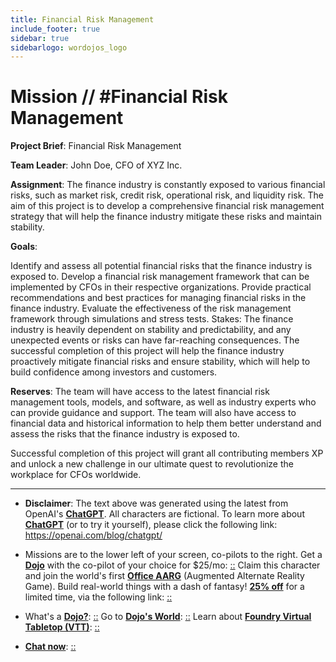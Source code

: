 ```yaml
---
title: Financial Risk Management
include_footer: true
sidebar: true
sidebarlogo: wordojos_logo
---
```

# Mission // #Financial Risk Management

**Project Brief**: Financial Risk Management

**Team Leader**: John Doe, CFO of XYZ Inc.

**Assignment**: The finance industry is constantly exposed to various financial risks, such as market risk, credit risk, operational risk, and liquidity risk. The aim of this project is to develop a comprehensive financial risk management strategy that will help the finance industry mitigate these risks and maintain stability.

**Goals**:

Identify and assess all potential financial risks that the finance industry is exposed to.
Develop a financial risk management framework that can be implemented by CFOs in their respective organizations.
Provide practical recommendations and best practices for managing financial risks in the finance industry.
Evaluate the effectiveness of the risk management framework through simulations and stress tests.
Stakes: The finance industry is heavily dependent on stability and predictability, and any unexpected events or risks can have far-reaching consequences. The successful completion of this project will help the finance industry proactively mitigate financial risks and ensure stability, which will help to build confidence among investors and customers.

**Reserves**: The team will have access to the latest financial risk management tools, models, and software, as well as industry experts who can provide guidance and support. The team will also have access to financial data and historical information to help them better understand and assess the risks that the finance industry is exposed to.

Successful completion of this project will grant all contributing members XP and unlock a new challenge in our ultimate quest to revolutionize the workplace for CFOs worldwide.

---

* **Disclaimer**: The text above was generated using the latest from OpenAI's [**ChatGPT**](https://openai.com/blog/chatgpt/).  All characters are fictional.  To learn more about [**ChatGPT**](https://openai.com/blog/chatgpt/) (or to try it yourself), please click the following link: https://openai.com/blog/chatgpt/

* Missions are to the lower left of your screen, co-pilots to the right. Get a [**Dojo**](https://workmates.live/marketplace) with the co-pilot of your choice for $25/mo: [::](https://workmates.live/marketplace)  Claim this character and join the world's first [**Office AARG**](https://dojos.world) (Augmented Alternate Reality Game). Build real-world things with a dash of fantasy! [**25% off**](https://blog.workmates.live/deal-on-a-dojo) for a limited time, via the following link: [::](https://blog.workmates.live/deal-on-a-dojo) 

* What's a [**Dojo?**](https://workdojos.com): [::](https://workdojos.com)  Go to [**Dojo's World**](https://dojos.world): [::](https://dojos.world)  Learn about [**Foundry Virtual Tabletop (VTT)**](https://foundryvtt.com): [::](https://foundryvtt.com/)

* [**Chat now**](https://chat.workmates.live/channel/support): [::](https://chat.workmates.live/channel/support)